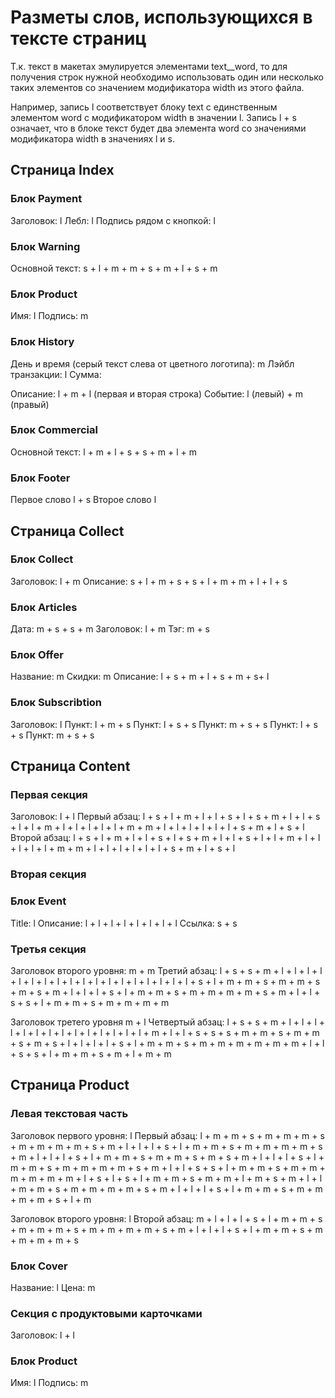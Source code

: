 # Разметы слов, использующихся в тексте страниц
Т.к. текст в макетах эмулируется элементами text__word, то для получения строк нужной необходимо использовать один или несколько таких элементов со значением модификатора width из этого файла.

Например, запись l соответствует блоку text с единственным элементом word с модификатором width в значении l.
Запись l + s означает, что в блоке текст будет два элемента word со значениями модификатора width в значениях l и s.

## Страница Index
### Блок Payment

Заголовок: l
Лебл: l
Подпись рядом с кнопкой: l

### Блок Warning
Основной текст: s + l + m + m + s + m + l + s + m

### Блок Product
Имя: l
Подпись: m

### Блок History
День и время (серый текст слева от цветного логотипа): m
Лэйбл транзакции: l
Сумма: 

Описание: l + m + l (первая и вторая строка)
Событие: l (левый) + m (правый)

### Блок Commercial
Основной текст: l + m + l + s + s + m + l + m

### Блок Footer
Первое слово l + s
Второе слово l



## Страница Collect
### Блок Collect
Заголовок: l + m
Описание: s + l + m + s + s + l + m + m + l + l + s

### Блок Articles
Дата: m + s + s + m
Заголовок: l + m
Тэг: m + s

### Блок Offer
Название: m
Скидки: m
Описание: l + s + m + l + s + m + s+ l

### Блок Subscribtion
Заголовок: l
Пункт: l + m + s
Пункт: l + s + s
Пункт: m + s + s
Пункт: l + s + s
Пункт: m + s + s



## Страница Content
### Первая секция
Заголовок: l + l
Первый абзац: l + s + l + m + l + l + s + l + s + m + l + l + s + l + l + m + l + l + l + l + l + m + m + l + l + l + l + l + l + s + m + l + s + l
Второй абзац: l + s + l + m + l + l + s + l + s + m + l + l + s + l + l + m + l + l + l + l + l + m + m + l + l + l + l + l + l + s + m + l + s + l

### Вторая секция
### Блок Event
Title: l
Описание: l + l + l + l + l + l + l + l
Ссылка: s + s

### Третья секция
Заголовок второго уровня: m + m
Третий абзац: l + s + s + m + l + l + l + l + l + l + l + l + l + l + l + l + l + l + l + l + l + l + s + l + m + m + s + m + m + s + m + s + m + l + l + l + s + l + m + m + s + m + m + m + m + s + m + l + l + s + s + l + m + m + s + m + m + m + m

Заголовок третего уровня m + l
Четвертый абзац: l + s + s + m + l + l + l + l + l + l + l + l + l + l + l + l + l + l + m + l + l + s + s + s + m + m + s + m + m + s + m + s + l + l + l + l + s + l + m + m + s + m + m + m + m + m + m + l + l + s + s + l + m + m + s + m + l + m + m



## Страница Product
### Левая текстовая часть
Заголовок первого уровня: l
Первый абзац: l + m + m + s + m + m + m + s + m + m + m + m + s + m + l + l + l + s + l + m + m + s + m + m + m + m + s + m + l + l + l + s + l + m + m + s + m + m + s + m + s + m + l + l + l + s + l + m + m + s + m + m + m + m + s + m + l + l + s + s + l + m + m + s + m + m + m + m + m + m + l + s + l + s + l + m + m + s + m + m + l + m + s + m + l + l + m + m + s + m + m + m + m + s + m + l + l + l + s + l + m + m + s + m + m + m + m + s + l + m

Заголовок второго уровня: l
Второй абзац: m + l + l + l + s + l + m + m + s + m + m + m + s + m + m + m + m + s + m + l + l + l + s + l + m + m + s + m + m + m + m + s

### Блок Cover
Название: l
Цена: m

### Секция с продуктовыми карточками
Заголовок: l + l

### Блок Product
Имя: l
Подпись: m